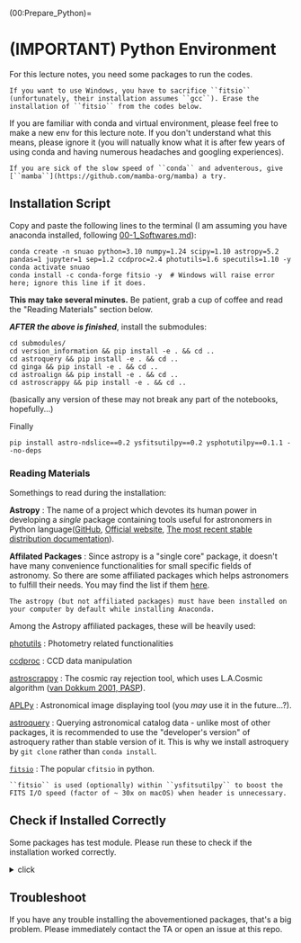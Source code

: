 (00:Prepare_Python)=

# (IMPORTANT) Python Environment

For this lecture notes, you need some packages to run the codes.

```{admonition} For Windows users
If you want to use Windows, you have to sacrifice ``fitsio`` (unfortunately, their installation assumes ``gcc``). Erase the installation of ``fitsio`` from the codes below.
```

If you are familiar with conda and virtual environment, please feel free to make a new env for this lecture note. If you don't understand what this means, please ignore it (you will natually know what it is after few years of using conda and having numerous headaches and googling experiences).

```{note}
If you are sick of the slow speed of ``conda`` and adventerous, give [``mamba``](https://github.com/mamba-org/mamba) a try.
```

## Installation Script

Copy and paste the following lines to the terminal (I am assuming you have anaconda installed, following [00-1_Softwares.md](00-1_Softwares.md)):

```
conda create -n snuao python=3.10 numpy=1.24 scipy=1.10 astropy=5.2 pandas=1 jupyter=1 sep=1.2 ccdproc=2.4 photutils=1.6 specutils=1.10 -y
conda activate snuao
conda install -c conda-forge fitsio -y  # Windows will raise error here; ignore this line if it does.
```

**This may take several minutes.** Be patient, grab a cup of coffee and read the "Reading Materials" section below.

***AFTER the above is finished***, install the submodules:

```
cd submodules/
cd version_information && pip install -e . && cd ..
cd astroquery && pip install -e . && cd ..
cd ginga && pip install -e . && cd ..
cd astroalign && pip install -e . && cd ..
cd astroscrappy && pip install -e . && cd ..
```
(basically any version of these may not break any part of the notebooks, hopefully...)

Finally

```
pip install astro-ndslice==0.2 ysfitsutilpy==0.2 ysphotutilpy==0.1.1 --no-deps
```

### Reading Materials

Somethings to read during the installation:

**Astropy**
: The name of a project which devotes its human power in developing a *single* package containing tools useful for astronomers in Python language([GitHub](https://github.com/astropy/astropy/wiki), [Official website](http://www.astropy.org/), [The most recent stable distribution documentation](http://docs.astropy.org/en/stable/)).

**Affilated Packages**
: Since astropy is a "single core" package, it doesn't have many convenience functionalities for small specific fields of astronomy. So there are some affiliated packages which helps astronomers to fulfill their needs. You may find the list if them [here](http://www.astropy.org/affiliated/).

```{note}
The astropy (but not affiliated packages) must have been installed on your computer by default while installing Anaconda.
```

Among the Astropy affiliated packages, these will be heavily used:

[photutils](http://photutils.readthedocs.io/en/stable/)
: Photometry related functionalities

[ccdproc](http://ccdproc.readthedocs.io/en/stable/)
: CCD data manipulation

[astroscrappy](https://github.com/astropy/astroscrappy)
: The cosmic ray rejection tool, which uses L.A.Cosmic algorithm ([van Dokkum 2001, PASP](http://www.astro.yale.edu/dokkum/lacosmic/)).

[APLPy](https://aplpy.github.io/)
: Astronomical image displaying tool (you *may* use it in the future...?).

[astroquery](https://astroquery.readthedocs.io/en/latest/)
: Querying astronomical catalog data - unlike most of other packages, it is recommended to use the "developer's version" of astroquery rather than stable version of it. This is why we install astroquery by ``git clone`` rather than ``conda install``.

[``fitsio``](https://github.com/esheldon/fitsio.git)
: The popular ``cfitsio`` in python.

```{note}
``fitsio`` is used (optionally) within ``ysfitsutilpy`` to boost the FITS I/O speed (factor of ~ 30x on macOS) when header is unnecessary.
```

## Check if Installed Correctly

Some packages has test module. Please run these to check if the installation worked correctly.

<details><summary>click</summary>
<p>
You can simply test the installation by tests. Run ipython or Jupyter notebook/lab, and type

``` python
>>> import astropy, photutils
>>> photutils.test()
>>> astropy.test()
```

These will take quite long time, especially astropy takes very long time. (So I didn't show you the full result)

You need to do it only once when you first installed these packages. If you want to test only some part of the whole package, you can specify the module, e.g., you can test `astropy.io.fits` by:

```python
>>> astropy.test(package='io.fits')
```

While the test is going on, look at the names of the directories, like `astropy/table`, `astropy/units`, etc. These are the names we will encounter very frequently, so this test is not only to **test**, but also to get accustomed to the astropy and python language.

Each dot(`.`) means `test passed` and `x` means `test failed`. But some of the failures are just OK. `s` means it is skipped for some reason.

An example test for **Astropy 1.3.1 and Photutils 0.3.1** (took ~ 10 mins):

```bash
(long long test explanations....)
======================== 1056 passed, 2 skipped, 2 xfailed in 82.18 seconds ========================
(long long test explanations....)
Some tests are known to fail when run from the IPython prompt; especially, but not limited to tests involving logging and warning handling.  Unless you are certain as to the cause of the failure, please check that the failure occurs outside IPython as well.  See http://docs.astropy.org/en/stable/known_issues.html#failing-logging-tests-when-running-the-tests-in-ipython for more information.
== 24 failed, 8717 passed, 75 skipped, 42 xfailed, 1 xpassed, 2 pytest-warnings in 573.02 seconds ==
```

The astropy will do the tests automatically (takes ~ 10 minutes). There might be some errors, but usually they are not important, so you can ignore them. If "`astropy.test()`" itself does not work, please check whether the installation of Anaconda had been done correctly.

</p>
</details>

## Troubleshoot

If you have any trouble installing the abovementioned packages, that's a big problem. Please immediately contact the TA or open an issue at this repo.
